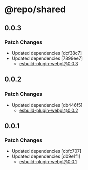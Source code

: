 # @repo/shared

## 0.0.3

### Patch Changes

- Updated dependencies [dcf38c7]
- Updated dependencies [7899ee7]
  - esbuild-plugin-webgl@0.0.3

## 0.0.2

### Patch Changes

- Updated dependencies [db446f5]
  - esbuild-plugin-webgl@0.0.2

## 0.0.1

### Patch Changes

- Updated dependencies [cbfc707]
- Updated dependencies [d09e1f1]
  - esbuild-plugin-webgl@0.0.1
